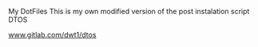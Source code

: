 My DotFiles
This is my own modified version of the post instalation script DTOS

www.gitlab.com/dwt1/dtos
